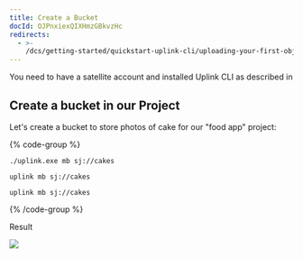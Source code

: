 ```yaml
---
title: Create a Bucket
docId: OJPnxiexQIXHmzGBkvzHc
redirects:
  - >-
    /dcs/getting-started/quickstart-uplink-cli/uploading-your-first-object/create-a-bucket
---
```


You need to have a satellite account and installed Uplink CLI as described in [](docId:TbMdOGCAXNWyPpQmH6EOq)

## Create a bucket in our Project

Let's create a bucket to store photos of cake for our "food app" project:

{% code-group %}

```windows
./uplink.exe mb sj://cakes
```

```macos
uplink mb sj://cakes
```

```linux
uplink mb sj://cakes
```

{% /code-group %}

Result

![](https://archbee-image-uploads.s3.amazonaws.com/kv3plx2xmXcUGcVl4Lttj/VE2SKIz_0DR32w_SqGKly_bucketcakescreated.png)
